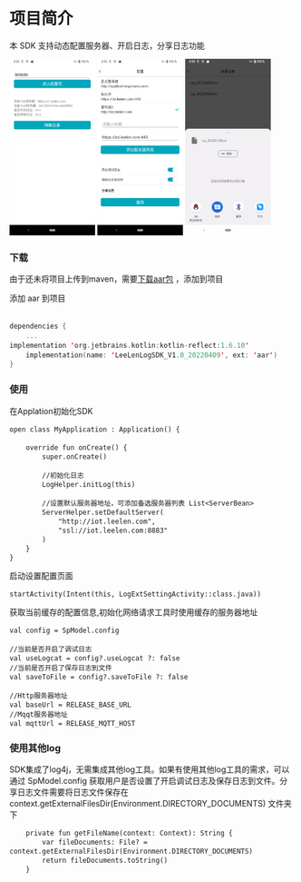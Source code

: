# 项目简介

本 SDK 支持动态配置服务器、开启日志，分享日志功能



<img src="https://raw.githubusercontent.com/enwali/logSdk/main/image/Screenshot_20220409_143212.png"  width=30%  /> <img src="https://raw.githubusercontent.com/enwali/logSdk/main/image/Screenshot_20220409_143141.png"  width=30%  /> <img src="https://raw.githubusercontent.com/enwali/logSdk/main/image/Screenshot_20220409_143303.png" width=30%  />

### 下载

由于还未将项目上传到maven，需要<a  href ="https://github.com/enwali/logSdk/raw/main/DemoApp/libs/LeeLenLogSDK_V1.0_20220409.aar">下载aar包</a> ，添加到项目 

添加 aar 到项目

```kotlin

dependencies {
	...
implementation 'org.jetbrains.kotlin:kotlin-reflect:1.6.10'
    implementation(name: 'LeeLenLogSDK_V1.0_20220409', ext: 'aar')
}

```

### 使用
在Applation初始化SDK

```
open class MyApplication : Application() {

    override fun onCreate() {
        super.onCreate()

        //初始化日志
        LogHelper.initLog(this)

        //设置默认服务器地址，可添加备选服务器列表 List<ServerBean>
        ServerHelper.setDefaultServer(
            "http://iot.leelen.com",
            "ssl://iot.leelen.com:8883"
        )
    }
}
```

启动设置配置页面

```
startActivity(Intent(this, LogExtSettingActivity::class.java))
```

获取当前缓存的配置信息,初始化网络请求工具时使用缓存的服务器地址

```
val config = SpModel.config

//当前是否开启了调试日志
val useLogcat = config?.useLogcat ?: false
//当前是否开启了保存日志到文件
val saveToFile = config?.saveToFile ?: false

//Http服务器地址
val baseUrl = RELEASE_BASE_URL
//Mqqt服务器地址
val mqttUrl = RELEASE_MQTT_HOST
```


### 使用其他log
SDK集成了log4j，无需集成其他log工具。如果有使用其他log工具的需求，可以通过 SpModel.config 获取用户是否设置了开启调试日志及保存日志到文件。分享日志文件需要将日志文件保存在 context.getExternalFilesDir(Environment.DIRECTORY_DOCUMENTS) 文件夹下
```
    private fun getFileName(context: Context): String {
        var fileDocuments: File? = context.getExternalFilesDir(Environment.DIRECTORY_DOCUMENTS)
        return fileDocuments.toString()
    }
```